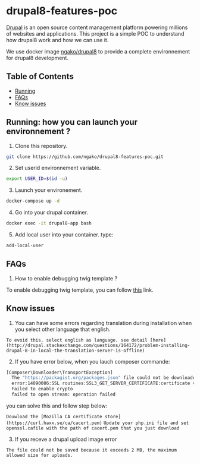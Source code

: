 # drupal8-features-poc

[Drupal](https://www.drupal.org/home) is an open source content management platform powering millions of websites and applications.
This project is a simple POC to understand how drupal8 work and how we can use it.

We use docker image [ngako/drupal8](https://hub.docker.com/r/ngako/drupal8) to provide a complete environnement for drupal8 development.

## Table of Contents

* [Running](#running)
* [FAQs]("faqs)
* [Know issues](#know-issues)

## Running: how you can launch your environnement ?
1) Clone this repository.
```bash
git clone https://github.com/ngako/drupal8-features-poc.git
```
2) Set userid environnement variable.
```bash
export USER_ID=$(id -u)
```
3) Launch your environement.
```bash
docker-compose up -d 
```
4) Go into your drupal container.
```bash
docker exec -it drupal8-app bash
```
5) Add local user into your container.
type:
```bash
add-local-user
``` 

## FAQs
1) How to enable debugging twig template ?

To enable debugging twig template, you can follow [this](https://www.chapterthree.com/blog/drupal-8-theming-setting-up-theme-debugging) link.


## Know issues
1) You can have some errors regarding translation during installation when you select other language that english.

`To evoid this. select english as language. see detail [here](http://drupal.stackexchange.com/questions/164172/problem-installing-drupal-8-in-local-the-translation-server-is-offline)`

2) If you have error below, when you lauch composer commande:
```bash
[Composer\Downloader\TransportException]                                                                                                     
  The "https://packagist.org/packages.json" file could not be downloaded: SSL operation failed with code 1. OpenSSL Error messages:            
  error:14090086:SSL routines:SSL3_GET_SERVER_CERTIFICATE:certificate verify failed                                                            
  Failed to enable crypto                                                                                                                      
  failed to open stream: operation failed
  ```
  
you can solve this and follow step below:

  `Douwload the [Mozilla CA certificate store](https://curl.haxx.se/ca/cacert.pem)`
  `Update your php.ini file and set openssl.cafile with the path of cacert.pem that you just download`

  3) If you receve a drupal upload image error 
  
  `The file could not be saved because it exceeds 2 MB, the maximum allowed size for uploads.`
